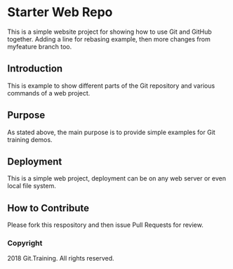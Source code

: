 # Starter Web Repo

This is a simple website project for
showing how to use Git and GitHub together. Adding a line for rebasing example, then
more changes from myfeature branch too.

## Introduction

This is example to show different parts of the Git repository
and various commands of a web project.

## Purpose

As stated above, the main purpose is to
provide simple examples for Git training
demos.

## Deployment

This is a simple web project, deployment
can be on any web server or even local
file system.

## How to Contribute

Please fork this respository and then issue Pull Requests for
review.

### Copyright
2018 Git.Training. All rights reserved.